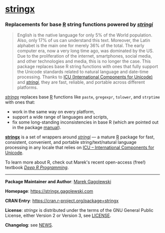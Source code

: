 # [**stringx**](https://stringx.gagolewski.com/)

### Replacements for base [R](https://www.r-project.org/) string functions powered by *[stringi](https://stringi.gagolewski.com/)*

> English is the native language for only 5% of the World population.
> Also, only 17% of us can understand this text. Moreover, the Latin alphabet
> is the main one for merely 36% of the total. The early computer era,
> now a very long time ago, was dominated by the US. Due to the proliferation
> of the internet, smartphones, social media, and other technologies and media,
> this is no longer the case. This package replaces base R string functions
> with ones that fully support the Unicode standards related to natural
> language and date-time processing. Thanks to
> [ICU (International Components for Unicode)](https://icu.unicode.org/)
> and [*stringi*](https://stringi.gagolewski.com/),
> they are fast, reliable, and portable across different platforms.


[*stringx*](https://stringx.gagolewski.com/) replaces base
[R](https://www.r-project.org/) functions like
`paste`, `gregexpr`, `tolower`, and `strptime` with ones that:

* work in the same way on every platform,
* support a wide range of languages and scripts,
* fix some long-standing inconsistencies in base R
  (which are pointed out in the package
  [manual](https://stringx.gagolewski.com)).


[**stringx**](https://stringx.gagolewski.com/) is a set of wrappers around
[*stringi*](https://stringi.gagolewski.com/) — a mature
[R](https://www.r-project.org/) package for
fast, consistent, convenient, and portable string/text/natural language
processing in any locale that relies on
[ICU – International Components for Unicode](https://icu.unicode.org/).

To learn more about R, check out Marek's recent open-access (free!) textbook
[*Deep R Programming*](https://deepr.gagolewski.com/).


--------------------------------------------------------------------------------


**Package Maintainer and Author**:
[Marek Gagolewski](https://www.gagolewski.com/)

**Homepage**: https://stringx.gagolewski.com

**CRAN Entry**: https://cran.r-project.org/package=stringx

**License**:
*stringx* is distributed under the terms of the GNU General Public License,
either Version 2 or Version 3, see
[LICENSE](https://raw.githubusercontent.com/gagolews/stringx/master/LICENSE).

**Changelog**: see
[NEWS](https://raw.githubusercontent.com/gagolews/stringx/master/NEWS).
